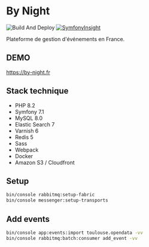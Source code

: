 # By Night

![Build And Deploy](https://github.com/guillaume-sainthillier/by-night.fr/workflows/Build%20And%20Deploy%20Release/badge.svg)
[![SymfonyInsight](https://insight.symfony.com/projects/a11fedf7-0560-449b-bbfa-d38fe90a99ee/mini.svg)](https://insight.symfony.com/projects/a11fedf7-0560-449b-bbfa-d38fe90a99ee)

Plateforme de gestion d'événements en France.

## DEMO

https://by-night.fr

## Stack technique

-   PHP 8.2
-   Symfony 7.1
-   MySQL 8.0
-   Elastic Search 7
-   Varnish 6
-   Redis 5
-   Sass
-   Webpack
-   Docker
-   Amazon S3 / Cloudfront

## Setup

```bash
bin/console rabbitmq:setup-fabric
bin/console messenger:setup-transports
```

## Add events

```bash
bin/console app:events:import toulouse.opendata -vv
bin/console rabbitmq:batch:consumer add_event -vv
```
